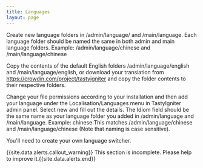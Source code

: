 ```yaml
---
title: Languages
layout: page
---
```

Create new language folders in /admin/language/ and /main/language. Each language folder should be named the same in both admin and main language folders. 
Example: /admin/language/chinese and /main/language/chinese

Copy the contents of the default English folders /admin/language/english and /main/language/english, or download your translation from https://crowdin.com/project/tastyigniter and copy the folder contents to their respective folders.

Change your file permissions according to your installation and then add your language under the Localisation/Languages menu in TastyIgniter admin panel. Select new and fill out the details. The Idiom field should be the same name as your language folder you added in /admin/language and /main/language. 
Example: chinese 
This matches /admin/language/chinese and /main/language/chinese (Note that naming is case sensitive).

You'll need to create your own language switcher.

{{site.data.alerts.callout_warning}} This section is incomplete. Please help to improve it.{{site.data.alerts.end}} 
